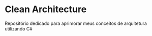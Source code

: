# Clean Architecture
Repositório dedicado para aprimorar meus conceitos de arquitetura utilizando C#

